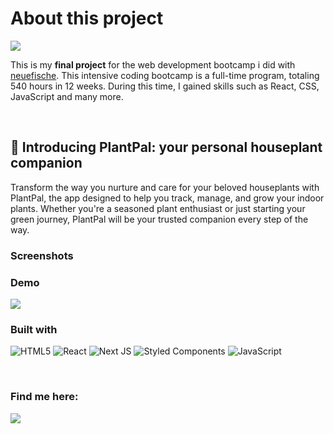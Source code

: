 <h1>About this project </h3><img src="https://img.shields.io/badge/status-in%20progress-green">

<p>
  This is my <strong>final project</strong> for the web development bootcamp i did with <a href="https://www.neuefische.de/en">neuefische</a>. This intensive coding bootcamp is a full-time program, totaling 540 hours in 12 weeks. During this time, I gained skills such as React, CSS, JavaScript and many more. 
</p>

<br/>

## 🌱 Introducing PlantPal: your personal houseplant companion 
Transform the way you nurture and care for your beloved houseplants with PlantPal, the app designed to help you track, 
manage, and grow your indoor plants. Whether you're a seasoned plant enthusiast or just starting your green journey, 
PlantPal will be your trusted companion every step of the way.




### Screenshots 

### Demo
<a href="https://capstone-project-peach-omega.vercel.app/"><img src="https://img.shields.io/badge/Vercel-000000?style=for-the-badge&logo=vercel&logoColor=white"></a>

### Built with
![HTML5](https://img.shields.io/badge/html5-%23E34F26.svg?style=for-the-badge&logo=html5&logoColor=white)
![React](https://img.shields.io/badge/react-%2320232a.svg?style=for-the-badge&logo=react&logoColor=%2361DAFB)
![Next JS](https://img.shields.io/badge/Next-black?style=for-the-badge&logo=next.js&logoColor=white)
![Styled Components](https://img.shields.io/badge/styled--components-DB7093?style=for-the-badge&logo=styled-components&logoColor=white)
![JavaScript](https://img.shields.io/badge/javascript-%23323330.svg?style=for-the-badge&logo=javascript&logoColor=%23F7DF1E)

<br/>

### Find me here: 
<a href="https://www.linkedin.com/in/henrike-stahlhut-389238249/"><img src="https://img.shields.io/badge/linkedin-%230077B5.svg?style=for-the-badge&logo=linkedin&logoColor=white"></a>

